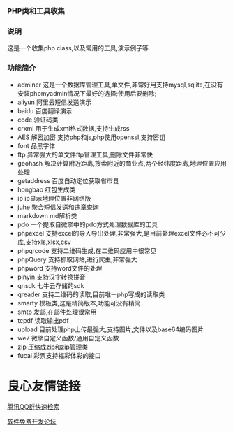 ### PHP类和工具收集
### 说明
这是一个收集php class,以及常用的工具,演示例子等.
### 功能简介
- adminer 这是一个数据库管理工具,单文件,非常好用支持mysql,sqlite,在没有安装phpmyadmin情况下最好的选择;使用后要删除;
- aliyun 阿里云短信发送演示
- baidu 百度翻译演示
- code 验证码类
- crxml 用于生成xml格式数据,支持生成rss
- AES 解密加密 支持php和js,php使用openssl,支持密钥
- font 品黑字体
- ftp 异常强大的单文件ftp管理工具,删除文件非常快
- geohash 解决计算附近距离,搜索附近的商业点,两个经纬度距离,地理位置应用处理
- getaddress 百度自动定位获取省市县
- hongbao 红包生成类
- ip ip显示地理位置非网络版
- juhe 聚合短信发送和违章查询
- markdown md解析类
- pdo 一个提取自微擎中的pdo方式处理数据库的工具 
- phpexcel 支持excel的导入导出处理,非常强大,是目前处理excel文件必不可少库,支持xls,xlsx,csv
- phpqrcode 支持二维码生成,在二维码应用中很常见
- phpQuery 支持抓取网站,进行爬虫,非常强大
- phpword 支持word文件的处理
- pinyin 支持汉字转换拼音
- qnsdk 七牛云存储的sdk
- qreader 支持二维码的读取,目前唯一php写成的读取类
- smarty 模板类,这是精简版本,功能可没有精简
- smtp 发邮,在邮件处理很常用
- tcpdf 读取输出pdf
- upload 目前处理php上传最强大,支持图片,文件以及base64编码图片
- we7 微擎自定义函数/通用自定义函数
- zip 压缩成zip和zip管理类
- fucai 彩票支持福彩体彩的接口











 # 良心友情链接

[腾讯QQ群快速检索](http://u.720life.cn/s/8cf73f7c)

[软件免费开发论坛](http://u.720life.cn/s/bbb01dc0)